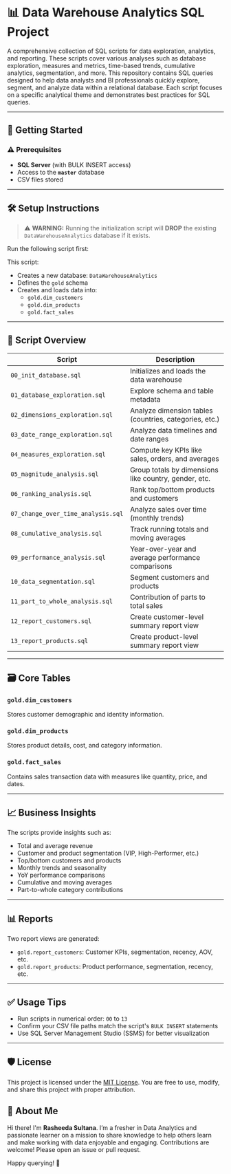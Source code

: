 # 📊 Data Warehouse Analytics SQL Project
A comprehensive collection of SQL scripts for data exploration, analytics, and reporting. These scripts cover various analyses such as database exploration, measures and metrics, time-based trends, cumulative analytics, segmentation, and more.
This repository contains SQL queries designed to help data analysts and BI professionals quickly explore, segment, and analyze data within a relational database. Each script focuses on a specific analytical theme and demonstrates best practices for SQL queries.

---

## 🚀 Getting Started

### ⚠️ Prerequisites

- **SQL Server** (with BULK INSERT access)
- Access to the **`master`** database
- CSV files stored


---

## 🛠️ Setup Instructions

> ⚠️ **WARNING:** Running the initialization script will **DROP** the existing `DataWarehouseAnalytics` database if it exists.

Run the following script first:


This script:
- Creates a new database: `DataWarehouseAnalytics`
- Defines the `gold` schema
- Creates and loads data into:
  - `gold.dim_customers`
  - `gold.dim_products`
  - `gold.fact_sales`

---

## 📁 Script Overview

| Script | Description |
|--------|-------------|
| `00_init_database.sql` | Initializes and loads the data warehouse |
| `01_database_exploration.sql` | Explore schema and table metadata |
| `02_dimensions_exploration.sql` | Analyze dimension tables (countries, categories, etc.) |
| `03_date_range_exploration.sql` | Analyze data timelines and date ranges |
| `04_measures_exploration.sql` | Compute key KPIs like sales, orders, and averages |
| `05_magnitude_analysis.sql` | Group totals by dimensions like country, gender, etc. |
| `06_ranking_analysis.sql` | Rank top/bottom products and customers |
| `07_change_over_time_analysis.sql` | Analyze sales over time (monthly trends) |
| `08_cumulative_analysis.sql` | Track running totals and moving averages |
| `09_performance_analysis.sql` | Year-over-year and average performance comparisons |
| `10_data_segmentation.sql` | Segment customers and products |
| `11_part_to_whole_analysis.sql` | Contribution of parts to total sales |
| `12_report_customers.sql` | Create customer-level summary report view |
| `13_report_products.sql` | Create product-level summary report view |

---

## 🗃️ Core Tables

### `gold.dim_customers`
Stores customer demographic and identity information.

### `gold.dim_products`
Stores product details, cost, and category information.

### `gold.fact_sales`
Contains sales transaction data with measures like quantity, price, and dates.

---

## 📈 Business Insights

The scripts provide insights such as:

- Total and average revenue
- Customer and product segmentation (VIP, High-Performer, etc.)
- Top/bottom customers and products
- Monthly trends and seasonality
- YoY performance comparisons
- Cumulative and moving averages
- Part-to-whole category contributions

---

## 📊 Reports

Two report views are generated:

- `gold.report_customers`: Customer KPIs, segmentation, recency, AOV, etc.
- `gold.report_products`: Product performance, segmentation, recency, etc.

---

## ✅ Usage Tips

- Run scripts in numerical order: `00` to `13`
- Confirm your CSV file paths match the script's `BULK INSERT` statements
- Use SQL Server Management Studio (SSMS) for better visualization

---
  
## 🛡️ License

This project is licensed under the [MIT License](LICENSE). You are free to use, modify, and share this project with proper attribution.

## 🌟 About Me

Hi there! I'm **Rasheeda Sultana**. I’m a fresher in Data Analytics and passionate learner on a mission to share knowledge to help others learn and make working with data enjoyable and engaging. Contributions are welcome! Please open an issue or pull request.

Happy querying! 🎯
